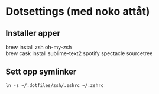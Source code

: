 # Dotsettings (med noko attåt)

## Installer apper
brew install zsh oh-my-zsh  
brew cask install sublime-text2 spotify spectacle sourcetree

## Sett opp symlinker
`ln -s ~/.dotfiles/zsh/.zshrc ~/.zshrc`


